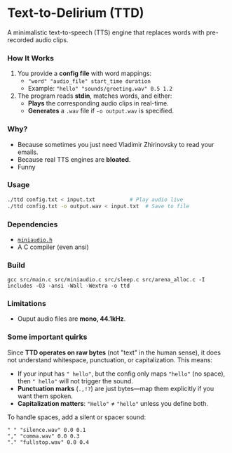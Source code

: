 # Text-to-Delirium (TTD)  

A minimalistic text-to-speech (TTS) engine that replaces words with pre-recorded audio clips.  

### **How It Works**  
1. You provide a **config file** with word mappings:  
   - `"word" "audio_file" start_time duration`  
   - Example: `"hello" "sounds/greeting.wav" 0.5 1.2`  
2. The program reads **stdin**, matches words, and either:  
   - **Plays** the corresponding audio clips in real-time.  
   - **Generates** a `.wav` file if `-o output.wav` is specified.  

### **Why?**  
- Because sometimes you just need Vladimir Zhirinovsky to read your emails.  
- Because real TTS engines are **bloated**.  
- Funny

### **Usage**  
```bash
./ttd config.txt < input.txt           # Play audio live  
./ttd config.txt -o output.wav < input.txt  # Save to file  
```  

### **Dependencies**  
- [`miniaudio.h`](https://miniaud.io/)
- A C compiler (even ansi)

### **Build**
```
gcc src/main.c src/miniaudio.c src/sleep.c src/arena_alloc.c -I includes -O3 -ansi -Wall -Wextra -o ttd
```

### **Limitations**  
- Ouput audio files are **mono, 44.1kHz**.

### **Some important quirks**  

Since **TTD operates on raw bytes** (not "text" in the human sense), it does not understand whitespace, punctuation, or capitalization. This means:  

- If your input has `" hello"`, but the config only maps `"hello"` (no space), then `" hello"` will not trigger the sound.  
- **Punctuation marks** (`.,!?`) are just bytes—map them explicitly if you want them spoken.  
- **Capitalization matters**: `"Hello"` ≠ `"hello"` unless you define both.  

To handle spaces, add a silent or spacer sound:  
```
" " "silence.wav" 0.0 0.1  
"," "comma.wav" 0.0 0.3  
"." "fullstop.wav" 0.0 0.4  
```  
